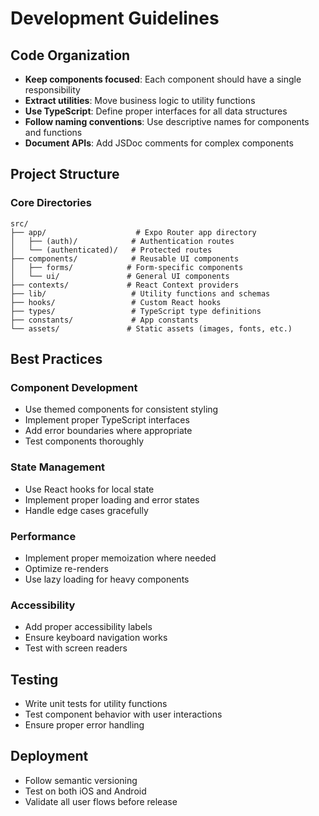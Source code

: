 # Development Guidelines

## Code Organization

- **Keep components focused**: Each component should have a single responsibility
- **Extract utilities**: Move business logic to utility functions
- **Use TypeScript**: Define proper interfaces for all data structures
- **Follow naming conventions**: Use descriptive names for components and functions
- **Document APIs**: Add JSDoc comments for complex components

## Project Structure

### Core Directories

```
src/
├── app/                    # Expo Router app directory
│   ├── (auth)/            # Authentication routes
│   └── (authenticated)/   # Protected routes
├── components/            # Reusable UI components
│   ├── forms/            # Form-specific components
│   └── ui/               # General UI components
├── contexts/             # React Context providers
├── lib/                   # Utility functions and schemas
├── hooks/                 # Custom React hooks
├── types/                 # TypeScript type definitions
├── constants/             # App constants
└── assets/               # Static assets (images, fonts, etc.)
```

## Best Practices

### Component Development
- Use themed components for consistent styling
- Implement proper TypeScript interfaces
- Add error boundaries where appropriate
- Test components thoroughly

### State Management
- Use React hooks for local state
- Implement proper loading and error states
- Handle edge cases gracefully

### Performance
- Implement proper memoization where needed
- Optimize re-renders
- Use lazy loading for heavy components

### Accessibility
- Add proper accessibility labels
- Ensure keyboard navigation works
- Test with screen readers

## Testing

- Write unit tests for utility functions
- Test component behavior with user interactions
- Ensure proper error handling

## Deployment

- Follow semantic versioning
- Test on both iOS and Android
- Validate all user flows before release 